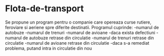 # Flota-de-transport
Se propune un program pentru o companie care opereaza curse rutiere, feroviare si aeriene spre diferite destinatii. Programul cuprinde:
-numarul de autobuze
-numarul de trenuri
-numarul de avioane
-daca exista defectiuni
-numarul de autobuze retrase din circulatie
-numarul de trenuri retrase din circulatie
-numarul de avioane retrase din circulatie
-daca s-a remediat problema, putand intra in circulatie din nou

